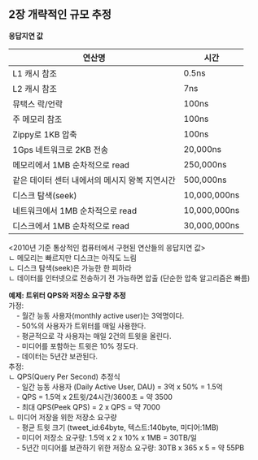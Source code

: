 ## 2장 개략적인 규모 추정

<b>응답지연 값</b>  

| 연산명                        | 시간           |
|----------------------------|--------------|
| L1 캐시 참조                   | 0.5ns        |    
| L2 캐시 참조                   | 7ns          |
| 뮤택스 락/언락                   | 100ns        |    
| 주 메모리 참조                   | 100ns        |
| Zippy로 1KB 압축              | 100ns        |
| 1Gps 네트워크로 2KB 전송          | 20,000ns     |
| 메모리에서 1MB 순차적으로 read       | 250,000ns    |
| 같은 데이터 센터 내에서의 메시지 왕복 지연시간 | 500,000ns    |
| 디스크 탐색(seek)               | 10,000,000ns |
| 네트워크에서 1MB 순차적으로 read      | 10,000,000ns |
| 디스크에서 1MB 순차적으로 read       | 30,000,000ns |
<2010년 기준 통상적인 컴퓨터에서 구현된 연산들의 응답지연 값>  
ㄴ 메모리는 빠르지만 디스크는 아직도 느림  
ㄴ 디스크 탐색(seek)은 가능한 한 피하라  
ㄴ 데이터를 인터넷으로 전송하기 전 가능하면 압출 (단순한 압축 알고리즘은 빠름)

<b>예제: 트위터 QPS와 저장소 요구향 추정</b>  
가정:  
&nbsp;&nbsp;&nbsp;&nbsp;- 월간 능동 사용자(monthly active user)는 3억명이다.  
&nbsp;&nbsp;&nbsp;&nbsp;- 50%의 사용자가 트위터를 매일 사용한다.  
&nbsp;&nbsp;&nbsp;&nbsp;- 평균적으로 각 사용자는 매일 2건의 트윗을 올린다.  
&nbsp;&nbsp;&nbsp;&nbsp;- 미디어를 포함하는 트윗은 10% 정도다.  
&nbsp;&nbsp;&nbsp;&nbsp;- 데이터는 5년간 보관된다.  
추정:  
ㄴ QPS(Query Per Second) 추정식  
&nbsp;&nbsp;&nbsp;&nbsp;- 일간 능동 사용자 (Daily Active User, DAU) = 3억 x 50% = 1.5억  
&nbsp;&nbsp;&nbsp;&nbsp;- QPS = 1.5억 x 2트윗/24시간/3600초 = 약 3500  
&nbsp;&nbsp;&nbsp;&nbsp;- 최대 QPS(Peek QPS) = 2 x QPS = 약 7000  
ㄴ 미디어 저장을 위한 저장소 요구량  
&nbsp;&nbsp;&nbsp;&nbsp;- 평균 트윗 크기 (tweet_id:64byte, 텍스트:140byte, 미디어:1MB)  
&nbsp;&nbsp;&nbsp;&nbsp;- 미디어 저장소 요구량: 1.5억 x 2 x 10% x 1MB = 30TB/일  
&nbsp;&nbsp;&nbsp;&nbsp;- 5년간 미디어를 보관하기 위한 저장소 요구량: 30TB x 365 x 5 = 약 55PB  
